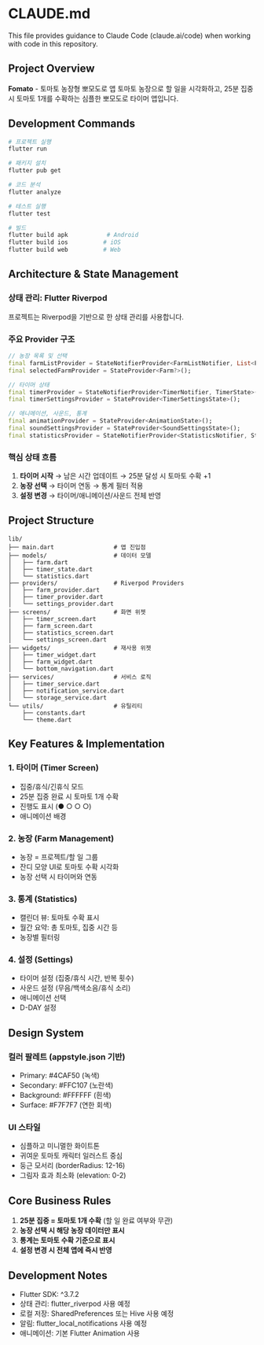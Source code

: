 # CLAUDE.md

This file provides guidance to Claude Code (claude.ai/code) when working with code in this repository.

## Project Overview

**Fomato** - 토마토 농장형 뽀모도로 앱
토마토 농장으로 할 일을 시각화하고, 25분 집중 시 토마토 1개를 수확하는 심플한 뽀모도로 타이머 앱입니다.

## Development Commands

```bash
# 프로젝트 실행
flutter run

# 패키지 설치
flutter pub get

# 코드 분석
flutter analyze

# 테스트 실행
flutter test

# 빌드
flutter build apk           # Android
flutter build ios          # iOS
flutter build web          # Web
```

## Architecture & State Management

### 상태 관리: Flutter Riverpod
프로젝트는 Riverpod을 기반으로 한 상태 관리를 사용합니다.

### 주요 Provider 구조
```dart
// 농장 목록 및 선택
final farmListProvider = StateNotifierProvider<FarmListNotifier, List<Farm>>();
final selectedFarmProvider = StateProvider<Farm?>();

// 타이머 상태
final timerProvider = StateNotifierProvider<TimerNotifier, TimerState>();
final timerSettingsProvider = StateProvider<TimerSettingsState>();

// 애니메이션, 사운드, 통계
final animationProvider = StateProvider<AnimationState>();
final soundSettingsProvider = StateProvider<SoundSettingsState>();
final statisticsProvider = StateNotifierProvider<StatisticsNotifier, StatisticsState>();
```

### 핵심 상태 흐름
1. **타이머 시작** → 남은 시간 업데이트 → 25분 달성 시 토마토 수확 +1
2. **농장 선택** → 타이머 연동 → 통계 필터 적용
3. **설정 변경** → 타이머/애니메이션/사운드 전체 반영

## Project Structure

```
lib/
├── main.dart                 # 앱 진입점
├── models/                   # 데이터 모델
│   ├── farm.dart
│   ├── timer_state.dart
│   └── statistics.dart
├── providers/                # Riverpod Providers
│   ├── farm_provider.dart
│   ├── timer_provider.dart
│   └── settings_provider.dart
├── screens/                  # 화면 위젯
│   ├── timer_screen.dart
│   ├── farm_screen.dart
│   ├── statistics_screen.dart
│   └── settings_screen.dart
├── widgets/                  # 재사용 위젯
│   ├── timer_widget.dart
│   ├── farm_widget.dart
│   └── bottom_navigation.dart
├── services/                 # 서비스 로직
│   ├── timer_service.dart
│   ├── notification_service.dart
│   └── storage_service.dart
└── utils/                    # 유틸리티
    ├── constants.dart
    └── theme.dart
```

## Key Features & Implementation

### 1. 타이머 (Timer Screen)
- 집중/휴식/긴휴식 모드
- 25분 집중 완료 시 토마토 1개 수확
- 진행도 표시 (● ○ ○ ○)
- 애니메이션 배경

### 2. 농장 (Farm Management)
- 농장 = 프로젝트/할 일 그룹
- 잔디 모양 UI로 토마토 수확 시각화
- 농장 선택 시 타이머와 연동

### 3. 통계 (Statistics)
- 캘린더 뷰: 토마토 수확 표시
- 월간 요약: 총 토마토, 집중 시간 등
- 농장별 필터링

### 4. 설정 (Settings)
- 타이머 설정 (집중/휴식 시간, 반복 횟수)
- 사운드 설정 (무음/백색소음/휴식 소리)
- 애니메이션 선택
- D-DAY 설정

## Design System

### 컬러 팔레트 (appstyle.json 기반)
- Primary: #4CAF50 (녹색)
- Secondary: #FFC107 (노란색)  
- Background: #FFFFFF (흰색)
- Surface: #F7F7F7 (연한 회색)

### UI 스타일
- 심플하고 미니멀한 화이트톤
- 귀여운 토마토 캐릭터 일러스트 중심
- 둥근 모서리 (borderRadius: 12-16)
- 그림자 효과 최소화 (elevation: 0-2)

## Core Business Rules

1. **25분 집중 = 토마토 1개 수확** (할 일 완료 여부와 무관)
2. **농장 선택 시 해당 농장 데이터만 표시**
3. **통계는 토마토 수확 기준으로 표시**
4. **설정 변경 시 전체 앱에 즉시 반영**

## Development Notes

- Flutter SDK: ^3.7.2
- 상태 관리: flutter_riverpod 사용 예정
- 로컬 저장: SharedPreferences 또는 Hive 사용 예정
- 알림: flutter_local_notifications 사용 예정
- 애니메이션: 기본 Flutter Animation 사용